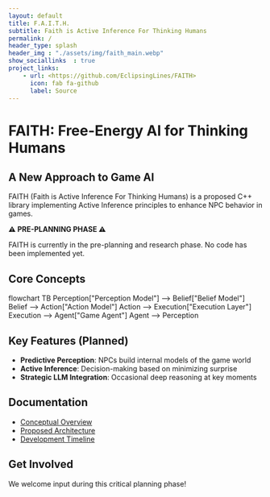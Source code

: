```yaml
---
layout: default
title: F.A.I.T.H.
subtitle: Faith is Active Inference For Thinking Humans
permalink: /
header_type: splash
header_img : "./assets/img/faith_main.webp"
show_sociallinks  : true
project_links:
    - url: <https://github.com/EclipsingLines/FAITH>
      icon: fab fa-github
      label: Source
---
```


# FAITH: Free-Energy AI for Thinking Humans

## A New Approach to Game AI

FAITH (Faith is Active Inference For Thinking Humans) is a proposed C++ library implementing Active Inference principles to enhance NPC behavior in games.

**⚠️ PRE-PLANNING PHASE ⚠️**

FAITH is currently in the pre-planning and research phase. No code has been implemented yet.

## Core Concepts

<div class="mermaid">
flowchart TB
    Perception["Perception Model"] --> Belief["Belief Model"]
    Belief --> Action["Action Model"]
    Action --> Execution["Execution Layer"]
    Execution --> Agent["Game Agent"]
    Agent --> Perception
</div>

## Key Features (Planned)

- **Predictive Perception**: NPCs build internal models of the game world
- **Active Inference**: Decision-making based on minimizing surprise
- **Strategic LLM Integration**: Occasional deep reasoning at key moments

## Documentation

- [Conceptual Overview](conceptual-overview.html)
- [Proposed Architecture](proposed-architecture.html)
- [Development Timeline](development-timeline.html)

## Get Involved

We welcome input during this critical planning phase!
